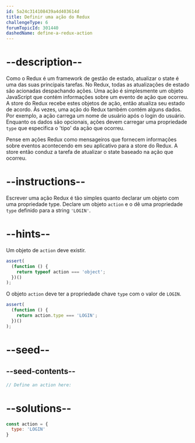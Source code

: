 ```yaml
---
id: 5a24c314108439a4d403614d
title: Definir uma ação do Redux
challengeType: 6
forumTopicId: 301440
dashedName: define-a-redux-action
---
```


# --description--

Como o Redux é um framework de gestão de estado, atualizar o state é uma das suas principais tarefas. No Redux, todas as atualizações de estado são acionadas despachando ações. Uma ação é simplesmente um objeto JavaScript que contém informações sobre um evento de ação que ocorreu. A store do Redux recebe estes objetos de ação, então atualiza seu estado de acordo. Às vezes, uma ação do Redux também contém alguns dados. Por exemplo, a ação carrega um nome de usuário após o login do usuário. Enquanto os dados são opcionais, ações devem carregar uma propriedade `type` que especifica o 'tipo' da ação que ocorreu.

Pense em ações Redux como mensageiros que fornecem informações sobre eventos acontecendo em seu aplicativo para a store do Redux. A store então conduz a tarefa de atualizar o state baseado na ação que ocorreu.

# --instructions--

Escrever uma ação Redux é tão simples quanto declarar um objeto com uma propriedade type. Declare um objeto `action` e o dê uma propriedade `type` definido para a string `'LOGIN'`.

# --hints--

Um objeto de `action` deve existir.

```js
assert(
  (function () {
    return typeof action === 'object';
  })()
);
```

O objeto `action` deve ter a propriedade chave `type` com o valor de `LOGIN`.

```js
assert(
  (function () {
    return action.type === 'LOGIN';
  })()
);
```

# --seed--

## --seed-contents--

```js
// Define an action here:
```

# --solutions--

```js
const action = {
  type: 'LOGIN'
}
```
